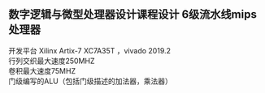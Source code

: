 ## 数字逻辑与微型处理器设计课程设计 6级流水线mips处理器
开发平台 Xilinx Artix-7 XC7A35T ，vivado 2019.2  
行列交织最大速度250MHZ  
卷积最大速度75MHZ  
门级编写的ALU（包括门级描述的加法器，乘法器）
